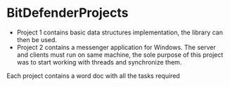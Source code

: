 # BitDefenderProjects

 - Project 1 contains basic data structures implementation, the library can then be used.
 - Project 2 contains a messenger application for Windows. The server and clients must run on same machine, the sole purpose of this project was to start working with threads and synchronize them.

Each project contains a word doc with all the tasks required
